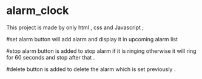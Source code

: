# alarm_clock

This project is made by only html , css and Javascript ; 

#set alarm button will add alarm and display it in upcoming alarm list 

#stop alarm button is added to stop alarm if it is ringing otherwise it will ring for 60 seconds and stop after that . 

#delete button is added to delete the alarm which is set previously . 



